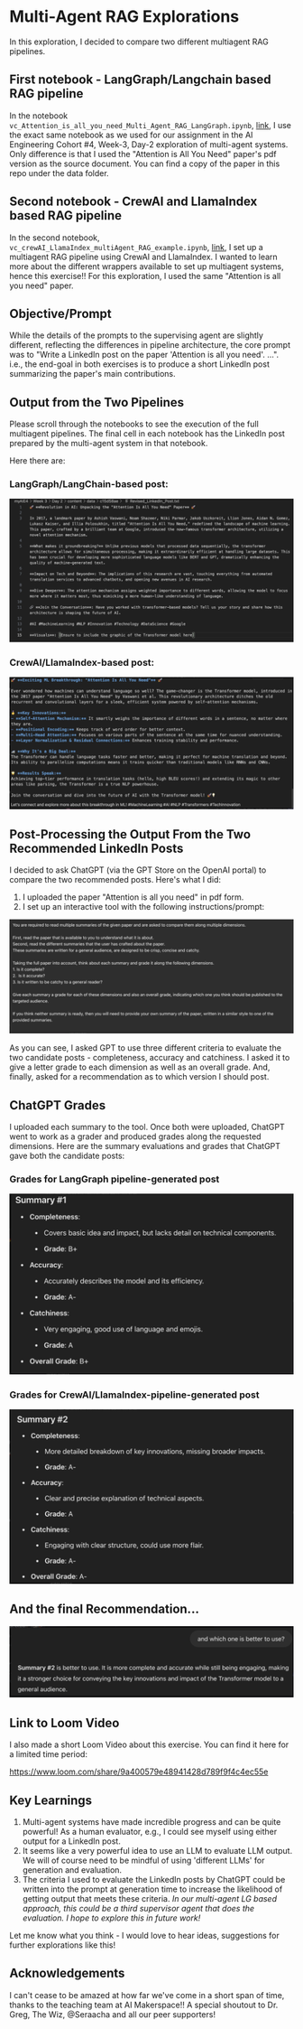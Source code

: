 # Multi-Agent RAG Explorations

In this exploration, I decided to compare two different multiagent RAG pipelines.


## First notebook - LangGraph/Langchain based RAG pipeline
In the notebook `vc_Attention_is_all_you_need_Multi_Agent_RAG_LangGraph.ipynb`, [link](vc_Attention_is_all_you_need_Multi_Agent_RAG_LangGraph.ipynb), I use the exact same notebook as we used for our assignment in the AI Engineering Cohort #4, Week-3, Day-2 exploration of multi-agent systems.  Only difference is that I used the "Attention is All You Need" paper's pdf version as the source document.  You can find a copy of the paper in this repo under the data folder.


## Second notebook - CrewAI and LlamaIndex based RAG pipeline
In the second notebook, `vc_crewAI_LlamaIndex_multiAgent_RAG_example.ipynb`, [link](vc_crewAI_LlamaIndex_multiAgent_RAG_example.ipynb), I set up a multiagent RAG pipeline using CrewAI and LlamaIndex.  I wanted to learn more about the different wrappers available to set up multiagent systems, hence this exercise!!  For this exploration, I used the same "Attention is all you need" paper.


## Objective/Prompt
While the details of the prompts to the supervising agent are slightly different, reflecting the differences in pipeline architecture, the core prompt was to "Write a LinkedIn post on the paper 'Attention is all you need'. ...".  i.e., the end-goal in both exercises is to produce a short LinkedIn post summarizing the paper's main contributions.


## Output from the Two Pipelines
Please scroll through the notebooks to see the execution of the full multiagent pipelines.
The final cell in each notebook has the LinkedIn post prepared by the multi-agent system in that notebook.

Here there are:

### LangGraph/LangChain-based post:

![alt text](./data/1_LangGraph_linkedIn_post.png)

### CrewAI/LlamaIndex-based post:

![alt text](./data/2_crewAi_LlamaIndex_LinkedIn_post.png)


## Post-Processing the Output From the Two Recommended LinkedIn Posts
I decided to ask ChatGPT (via the GPT Store on the OpenAI portal) to compare the two recommended posts.
Here's what I did:
1.  I uploaded the paper "Attention is all you need" in pdf form.
2.  I set up an interactive tool with the following instructions/prompt:

![alt text](data/3_gpt_prompt.png)

As you can see, I asked GPT to use three different criteria to evaluate the two candidate posts - completeness, accuracy and catchiness.  I asked it to give a letter grade to each dimension as well as an overall grade.
And, finally, asked for a recommendation as to which version I should post.

## ChatGPT Grades
I uploaded each summary to the tool.  Once both were uploaded, ChatGPT went to work as a grader and produced grades along the requested dimensions.  Here are the summary evaluations and grades that ChatGPT gave both the candidate posts:

### Grades for LangGraph pipeline-generated post
![alt text](data/4_gpt_grade_LG.png)

### Grades for CrewAI/LlamaIndex-pipeline-generated post
![alt text](data/5_gpt_grade_crewAI.png)


## And the final Recommendation...
![alt text](data/6_gpt_recommended_post.png)


## Link to Loom Video
I also made a short Loom Video about this exercise.   You can find it here for a limited time period:

https://www.loom.com/share/9a400579e48941428d789f9f4c4ec55e


## Key Learnings
1.  Multi-agent systems have made incredible progress and can be quite powerful!  As a human evaluator, e.g., I could see myself using either output for a LinkedIn post.
2.  It seems like a very powerful idea to use an LLM to evaluate LLM output.  We will of course need to be mindful of using 'different LLMs' for generation and evaluation.
3.  The criteria I used to evaluate the LinkedIn posts by ChatGPT could be written into the prompt at generation time to increase the likelihood of getting output that meets these criteria.  *In our multi-agent LG based approach, this could be a third supervisor agent that does the evaluation.  I hope to explore this in future work!*

Let me know what you think - I would love to hear ideas, suggestions for further explorations like this!


## Acknowledgements
I can't cease to be amazed at how far we've come in a short span of time, thanks to the teaching team at AI Makerspace!! A special shoutout to Dr. Greg, The Wiz, @Seraacha and all our peer supporters!
